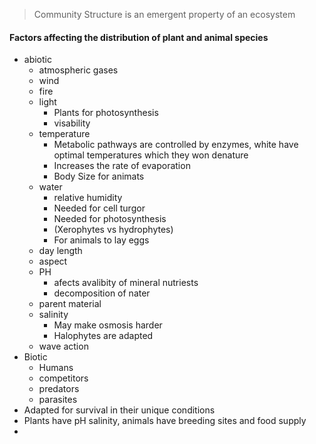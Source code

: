 > Community Structure is an emergent property of an ecosystem
####  Factors affecting the distribution of plant and animal species
 - abiotic
	 - atmospheric gases
	 - wind
	 - fire
	 - light 
		 - Plants for photosynthesis
		 - visability
	 - temperature
		 - Metabolic pathways are controlled by enzymes, white have optimal temperatures which they won denature
		 - Increases the rate of evaporation
		 - Body Size for animats
	 - water
		 - relative humidity
		 - Needed for cell turgor
		 - Needed for photosynthesis
		 - (Xerophytes vs hydrophytes)
		 - For animals to lay eggs
	 - day length
	 - aspect
	 - PH
		 - afects avalibity of mineral nutriests
		 - decomposition of nater
	 - parent material
	 - salinity
		 - May make osmosis harder
		 - Halophytes are adapted
	 - wave action
 - Biotic
	 - Humans
	 - competitors
	 - predators
	 - parasites
 - Adapted for survival in their unique conditions
 - Plants have pH salinity, animals have breeding sites and food supply
 - 
<!--stackedit_data:
eyJoaXN0b3J5IjpbNDA0MDA1NzUyLDE0MTMzNjAyODgsMTA5MD
UxMjUyNCwtMjA4ODc0NjYxMl19
-->